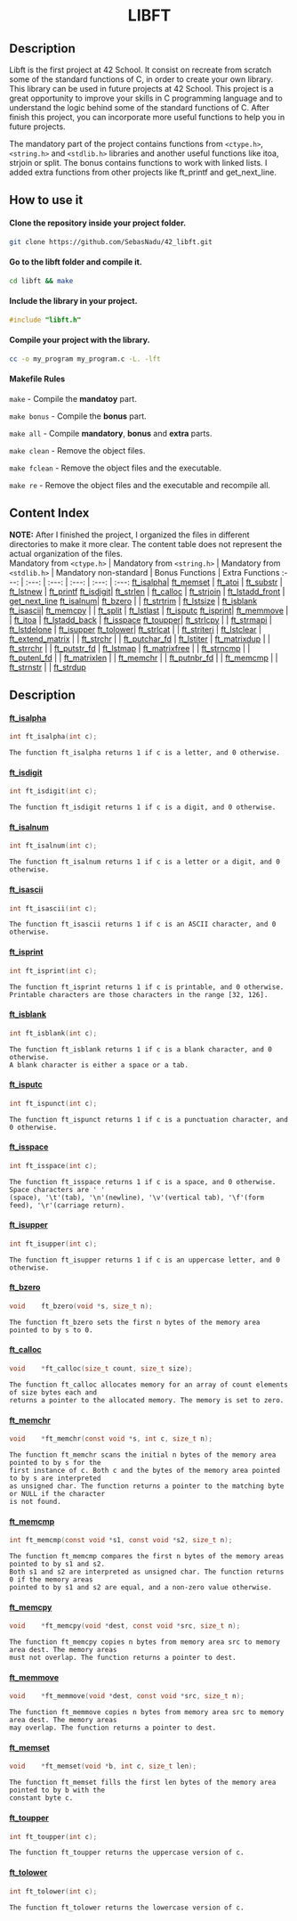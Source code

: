 <div>
	<h1 align="center">LIBFT</h1>
</div>

## Description

Libft is the first project at 42 School. It consist on recreate from scratch some of the standard functions of C, in order to create your own library. This library can be used in future projects at 42 School. This project is a great opportunity to improve your skills in C programming language and to understand the logic behind some of the standard functions of C. After finish this project, you can incorporate more useful functions to help you in future projects.

The mandatory part of the project contains functions from `<ctype.h>`, `<string.h>` and `<stdlib.h>` libraries and another useful functions like itoa, strjoin or split.
The bonus contains functions to work with linked lists. I added extra functions from other projects like ft_printf and get_next_line.

## How to use it

#### Clone the repository inside your project folder.

```bash
git clone https://github.com/SebasNadu/42_libft.git
```

#### Go to the libft folder and compile it.

```bash
cd libft && make
```

#### Include the library in your project.

```c
#include "libft.h"
```

#### Compile your project with the library.

```bash
cc -o my_program my_program.c -L. -lft
```

#### Makefile Rules

`make` - Compile the **mandatoy** part.

`make bonus` - Compile the **bonus** part.

`make all` - Compile **mandatory**, **bonus** and **extra** parts.

`make clean` - Remove the object files.

`make fclean` - Remove the object files and the executable.

`make re` - Remove the object files and the executable and recompile all.

## Content Index

**NOTE:** After I finished the project, I organized the files in different directories to make it more clear. The content table does not represent the actual organization of the files.
</br>
Mandatory from `<ctype.h>` | Mandatory from `<string.h>` | Mandatory from `<stdlib.h>` | Mandatory non-standard | Bonus Functions | Extra Functions
:---: | :---: | :---: | :---: | :---: | :---:
[ft_isalpha](#ft_isalpha.c)| [ft_memset](#ft_memset.c) | [ft_atoi](#ft_atoi.c) | [ft_substr](#ft_substr.c) | [ft_lstnew](#ft_lstnew.c) | [ft_printf](#ft_printf.c)
[ft_isdigit](#ft_isdigit.c)| [ft_strlen](#ft_strlen.c) | [ft_calloc](#ft_calloc.c) | [ft_strjoin](#ft_strjoin.c) | [ft_lstadd_front](#ft_lstadd_front.c) | [get_next_line](#get_next_line.c)
[ft_isalnum](#ft_isalnum.c)| [ft_bzero](#ft_bzero.c) | | [ft_strtrim](#ft_strtrim.c) | [ft_lstsize](#ft_lstsize.c) | [ft_isblank](#ft_isblank.c)
[ft_isascii](#ft_isascii.c)| [ft_memcpy](#ft_memcpy.c) | | [ft_split](#ft_split.c) | [ft_lstlast](#ft_lstlast.c) | [ft_isputc](#ft_isputc.c)
[ft_isprint](#ft_isprint.c)| [ft_memmove](#ft_memmove.c) | | [ft_itoa](#ft_itoa.c) | [ft_lstadd_back](#ft_lstadd_back.c) | [ft_isspace](#ft_isspace.c)
[ft_toupper](#ft_toupper.c)| [ft_strlcpy](#ft_strlcpy.c) | | [ft_strmapi](#ft_strmapi.c) | [ft_lstdelone](#ft_lstdelone.c) | [ft_isupper](#ft_isupper.c)
[ft_tolower](#ft_tolower.c)| [ft_strlcat](#ft_strlcat.c) | | [ft_striteri](#ft_striteri.c) | [ft_lstclear](#ft_lstclear.c) | [ft_extend_matrix](#ft_extend_matrix.c)
| | [ft_strchr](#ft_strchr.c) | | [ft_putchar_fd](#ft_putchar_fd.c) | [ft_lstiter](#ft_lstiter.c) | [ft_matrixdup](#ft_matrixdup.c)
| | [ft_strrchr](#ft_strrchr.c) | | [ft_putstr_fd](#ft_putstr_fd.c) | [ft_lstmap](#ft_lstmap.c) | [ft_matrixfree](#ft_matrixfree.c)
| | [ft_strncmp](#ft_strncmp.c) | | [ft_putenl_fd](#ft_putendl_fd.c) | | [ft_matrixlen](#ft_matrixlen.c)
| | [ft_memchr](#ft_memchr.c) | | [ft_putnbr_fd](#ft_putnbr_fd.c)
| | [ft_memcmp](#ft_memcmp.c)
| | [ft_strnstr](#ft_strnstr.c)
| | [ft_strdup](#ft_strdup.c)

## Description

#### [ft_isalpha](/src/is/ft_isalpha.c)

```c
int	ft_isalpha(int c);
```

    The function ft_isalpha returns 1 if c is a letter, and 0 otherwise.

#### [ft_isdigit](/src/is/ft_isdigit.c)

```c
int	ft_isdigit(int c);
```

    The function ft_isdigit returns 1 if c is a digit, and 0 otherwise.

#### [ft_isalnum](/src/is/ft_isalnum.c)

```c
int	ft_isalnum(int c);
```

    The function ft_isalnum returns 1 if c is a letter or a digit, and 0 otherwise.

#### [ft_isascii](/src/is/ft_isascii.c)

```c
int	ft_isascii(int c);
```

    The function ft_isascii returns 1 if c is an ASCII character, and 0 otherwise.

#### [ft_isprint](/src/is/ft_isprint.c)

```c
int	ft_isprint(int c);
```

    The function ft_isprint returns 1 if c is printable, and 0 otherwise.
    Printable characters are those characters in the range [32, 126].

#### [ft_isblank](/src/is/ft_isblank.c)

```c
int	ft_isblank(int c);
```

    The function ft_isblank returns 1 if c is a blank character, and 0 otherwise.
    A blank character is either a space or a tab.

#### [ft_isputc](/src/is/ft_isputc.c)

```c
int	ft_ispunct(int c);
```

    The function ft_ispunct returns 1 if c is a punctuation character, and 0 otherwise.

#### [ft_isspace](/src/is/ft_isspace.c)

```c
int	ft_isspace(int c);
```

    The function ft_isspace returns 1 if c is a space, and 0 otherwise. Space characters are ' '
    (space), '\t'(tab), '\n'(newline), '\v'(vertical tab), '\f'(form feed), '\r'(carriage return).

#### [ft_isupper](/src/is/ft_isupper.c)

```c
int	ft_isupper(int c);
```

    The function ft_isupper returns 1 if c is an uppercase letter, and 0 otherwise.

#### [ft_bzero](/src/mem/ft_bzero.c)

```c
void	ft_bzero(void *s, size_t n);
```

    The function ft_bzero sets the first n bytes of the memory area pointed to by s to 0.

#### [ft_calloc](/src/mem/ft_calloc.c)

```c
void	*ft_calloc(size_t count, size_t size);
```

    The function ft_calloc allocates memory for an array of count elements of size bytes each and
    returns a pointer to the allocated memory. The memory is set to zero.

#### [ft_memchr](/src/mem/ft_memchr.c)

```c
void	*ft_memchr(const void *s, int c, size_t n);
```

    The function ft_memchr scans the initial n bytes of the memory area pointed to by s for the
    first instance of c. Both c and the bytes of the memory area pointed to by s are interpreted
    as unsigned char. The function returns a pointer to the matching byte or NULL if the character
    is not found.

#### [ft_memcmp](/src/mem/ft_memcmp.c)

```c
int	ft_memcmp(const void *s1, const void *s2, size_t n);
```

    The function ft_memcmp compares the first n bytes of the memory areas pointed to by s1 and s2.
    Both s1 and s2 are interpreted as unsigned char. The function returns 0 if the memory areas
    pointed to by s1 and s2 are equal, and a non-zero value otherwise.

#### [ft_memcpy](/src/mem/ft_memcpy.c)

```c
void	*ft_memcpy(void *dest, const void *src, size_t n);
```

    The function ft_memcpy copies n bytes from memory area src to memory area dest. The memory areas
    must not overlap. The function returns a pointer to dest.

#### [ft_memmove](/src/mem/ft_memmove.c)

```c
void	*ft_memmove(void *dest, const void *src, size_t n);
```

    The function ft_memmove copies n bytes from memory area src to memory area dest. The memory areas
    may overlap. The function returns a pointer to dest.

#### [ft_memset](/src/mem/ft_memset.c)

```c
void	*ft_memset(void *b, int c, size_t len);
```

    The function ft_memset fills the first len bytes of the memory area pointed to by b with the
    constant byte c.

#### [ft_toupper](/src/to/ft_toupper.c)

```c
int	ft_toupper(int c);
```

    The function ft_toupper returns the uppercase version of c.

#### [ft_tolower](/src/to/ft_tolower.c)

```c
int	ft_tolower(int c);
```

    The function ft_tolower returns the lowercase version of c.
